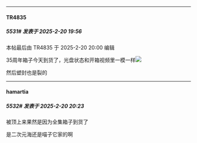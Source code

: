 ﻿
*****

####  TR4835  
##### 5531#       发表于 2025-2-20 19:56

 本帖最后由 TR4835 于 2025-2-20 20:00 编辑 

35周年箱子今天到货了，光盘状态和开箱视频里一模一样<img src="https://static.saraba1st.com/image/smiley/face2017/213.gif" referrerpolicy="no-referrer">

然后塑封也是裂的


*****

####  hamartia  
##### 5532#       发表于 2025-2-20 20:23

被顶上来果然是因为全集箱子到货了

是二次元海还是喵子它家的啊

